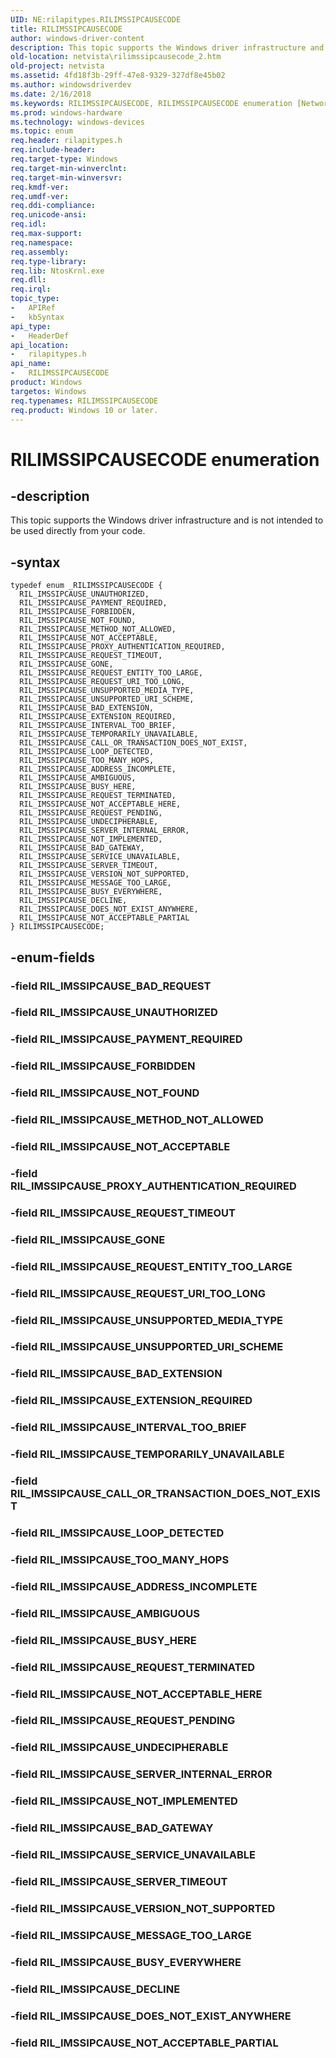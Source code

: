 ```yaml
---
UID: NE:rilapitypes.RILIMSSIPCAUSECODE
title: RILIMSSIPCAUSECODE
author: windows-driver-content
description: This topic supports the Windows driver infrastructure and is not intended to be used directly from your code.
old-location: netvista\rilimssipcausecode_2.htm
old-project: netvista
ms.assetid: 4fd18f3b-29ff-47e8-9329-327df8e45b02
ms.author: windowsdriverdev
ms.date: 2/16/2018
ms.keywords: RILIMSSIPCAUSECODE, RILIMSSIPCAUSECODE enumeration [Network Drivers Starting with Windows Vista], RIL_IMSSIPCAUSE_ADDRESS_INCOMPLETE, RIL_IMSSIPCAUSE_AMBIGUOUS, RIL_IMSSIPCAUSE_BAD_EXTENSION, RIL_IMSSIPCAUSE_BAD_GATEWAY, RIL_IMSSIPCAUSE_BUSY_EVERYWHERE, RIL_IMSSIPCAUSE_BUSY_HERE, RIL_IMSSIPCAUSE_CALL_OR_TRANSACTION_DOES_NOT_EXIST, RIL_IMSSIPCAUSE_DECLINE, RIL_IMSSIPCAUSE_DOES_NOT_EXIST_ANYWHERE, RIL_IMSSIPCAUSE_EXTENSION_REQUIRED, RIL_IMSSIPCAUSE_FORBIDDEN, RIL_IMSSIPCAUSE_GONE, RIL_IMSSIPCAUSE_INTERVAL_TOO_BRIEF, RIL_IMSSIPCAUSE_LOOP_DETECTED, RIL_IMSSIPCAUSE_MESSAGE_TOO_LARGE, RIL_IMSSIPCAUSE_METHOD_NOT_ALLOWED, RIL_IMSSIPCAUSE_NOT_ACCEPTABLE, RIL_IMSSIPCAUSE_NOT_ACCEPTABLE_HERE, RIL_IMSSIPCAUSE_NOT_ACCEPTABLE_PARTIAL, RIL_IMSSIPCAUSE_NOT_FOUND, RIL_IMSSIPCAUSE_NOT_IMPLEMENTED, RIL_IMSSIPCAUSE_PAYMENT_REQUIRED, RIL_IMSSIPCAUSE_PROXY_AUTHENTICATION_REQUIRED, RIL_IMSSIPCAUSE_REQUEST_ENTITY_TOO_LARGE, RIL_IMSSIPCAUSE_REQUEST_PENDING, RIL_IMSSIPCAUSE_REQUEST_TERMINATED, RIL_IMSSIPCAUSE_REQUEST_TIMEOUT, RIL_IMSSIPCAUSE_REQUEST_URI_TOO_LONG, RIL_IMSSIPCAUSE_SERVER_INTERNAL_ERROR, RIL_IMSSIPCAUSE_SERVER_TIMEOUT, RIL_IMSSIPCAUSE_SERVICE_UNAVAILABLE, RIL_IMSSIPCAUSE_TEMPORARILY_UNAVAILABLE, RIL_IMSSIPCAUSE_TOO_MANY_HOPS, RIL_IMSSIPCAUSE_UNAUTHORIZED, RIL_IMSSIPCAUSE_UNDECIPHERABLE, RIL_IMSSIPCAUSE_UNSUPPORTED_MEDIA_TYPE, RIL_IMSSIPCAUSE_UNSUPPORTED_URI_SCHEME, RIL_IMSSIPCAUSE_VERSION_NOT_SUPPORTED, netvista.rilimssipcausecode_2, rilapitypes/RILIMSSIPCAUSECODE, rilapitypes/RIL_IMSSIPCAUSE_ADDRESS_INCOMPLETE, rilapitypes/RIL_IMSSIPCAUSE_AMBIGUOUS, rilapitypes/RIL_IMSSIPCAUSE_BAD_EXTENSION, rilapitypes/RIL_IMSSIPCAUSE_BAD_GATEWAY, rilapitypes/RIL_IMSSIPCAUSE_BUSY_EVERYWHERE, rilapitypes/RIL_IMSSIPCAUSE_BUSY_HERE, rilapitypes/RIL_IMSSIPCAUSE_CALL_OR_TRANSACTION_DOES_NOT_EXIST, rilapitypes/RIL_IMSSIPCAUSE_DECLINE, rilapitypes/RIL_IMSSIPCAUSE_DOES_NOT_EXIST_ANYWHERE, rilapitypes/RIL_IMSSIPCAUSE_EXTENSION_REQUIRED, rilapitypes/RIL_IMSSIPCAUSE_FORBIDDEN, rilapitypes/RIL_IMSSIPCAUSE_GONE, rilapitypes/RIL_IMSSIPCAUSE_INTERVAL_TOO_BRIEF, rilapitypes/RIL_IMSSIPCAUSE_LOOP_DETECTED, rilapitypes/RIL_IMSSIPCAUSE_MESSAGE_TOO_LARGE, rilapitypes/RIL_IMSSIPCAUSE_METHOD_NOT_ALLOWED, rilapitypes/RIL_IMSSIPCAUSE_NOT_ACCEPTABLE, rilapitypes/RIL_IMSSIPCAUSE_NOT_ACCEPTABLE_HERE, rilapitypes/RIL_IMSSIPCAUSE_NOT_ACCEPTABLE_PARTIAL, rilapitypes/RIL_IMSSIPCAUSE_NOT_FOUND, rilapitypes/RIL_IMSSIPCAUSE_NOT_IMPLEMENTED, rilapitypes/RIL_IMSSIPCAUSE_PAYMENT_REQUIRED, rilapitypes/RIL_IMSSIPCAUSE_PROXY_AUTHENTICATION_REQUIRED, rilapitypes/RIL_IMSSIPCAUSE_REQUEST_ENTITY_TOO_LARGE, rilapitypes/RIL_IMSSIPCAUSE_REQUEST_PENDING, rilapitypes/RIL_IMSSIPCAUSE_REQUEST_TERMINATED, rilapitypes/RIL_IMSSIPCAUSE_REQUEST_TIMEOUT, rilapitypes/RIL_IMSSIPCAUSE_REQUEST_URI_TOO_LONG, rilapitypes/RIL_IMSSIPCAUSE_SERVER_INTERNAL_ERROR, rilapitypes/RIL_IMSSIPCAUSE_SERVER_TIMEOUT, rilapitypes/RIL_IMSSIPCAUSE_SERVICE_UNAVAILABLE, rilapitypes/RIL_IMSSIPCAUSE_TEMPORARILY_UNAVAILABLE, rilapitypes/RIL_IMSSIPCAUSE_TOO_MANY_HOPS, rilapitypes/RIL_IMSSIPCAUSE_UNAUTHORIZED, rilapitypes/RIL_IMSSIPCAUSE_UNDECIPHERABLE, rilapitypes/RIL_IMSSIPCAUSE_UNSUPPORTED_MEDIA_TYPE, rilapitypes/RIL_IMSSIPCAUSE_UNSUPPORTED_URI_SCHEME, rilapitypes/RIL_IMSSIPCAUSE_VERSION_NOT_SUPPORTED
ms.prod: windows-hardware
ms.technology: windows-devices
ms.topic: enum
req.header: rilapitypes.h
req.include-header: 
req.target-type: Windows
req.target-min-winverclnt: 
req.target-min-winversvr: 
req.kmdf-ver: 
req.umdf-ver: 
req.ddi-compliance: 
req.unicode-ansi: 
req.idl: 
req.max-support: 
req.namespace: 
req.assembly: 
req.type-library: 
req.lib: NtosKrnl.exe
req.dll: 
req.irql: 
topic_type:
-	APIRef
-	kbSyntax
api_type:
-	HeaderDef
api_location:
-	rilapitypes.h
api_name:
-	RILIMSSIPCAUSECODE
product: Windows
targetos: Windows
req.typenames: RILIMSSIPCAUSECODE
req.product: Windows 10 or later.
---
```


# RILIMSSIPCAUSECODE enumeration


## -description


This topic supports the Windows driver infrastructure and is not intended to be used directly from your code. 


## -syntax


````
typedef enum _RILIMSSIPCAUSECODE { 
  RIL_IMSSIPCAUSE_UNAUTHORIZED,
  RIL_IMSSIPCAUSE_PAYMENT_REQUIRED,
  RIL_IMSSIPCAUSE_FORBIDDEN,
  RIL_IMSSIPCAUSE_NOT_FOUND,
  RIL_IMSSIPCAUSE_METHOD_NOT_ALLOWED,
  RIL_IMSSIPCAUSE_NOT_ACCEPTABLE,
  RIL_IMSSIPCAUSE_PROXY_AUTHENTICATION_REQUIRED,
  RIL_IMSSIPCAUSE_REQUEST_TIMEOUT,
  RIL_IMSSIPCAUSE_GONE,
  RIL_IMSSIPCAUSE_REQUEST_ENTITY_TOO_LARGE,
  RIL_IMSSIPCAUSE_REQUEST_URI_TOO_LONG,
  RIL_IMSSIPCAUSE_UNSUPPORTED_MEDIA_TYPE,
  RIL_IMSSIPCAUSE_UNSUPPORTED_URI_SCHEME,
  RIL_IMSSIPCAUSE_BAD_EXTENSION,
  RIL_IMSSIPCAUSE_EXTENSION_REQUIRED,
  RIL_IMSSIPCAUSE_INTERVAL_TOO_BRIEF,
  RIL_IMSSIPCAUSE_TEMPORARILY_UNAVAILABLE,
  RIL_IMSSIPCAUSE_CALL_OR_TRANSACTION_DOES_NOT_EXIST,
  RIL_IMSSIPCAUSE_LOOP_DETECTED,
  RIL_IMSSIPCAUSE_TOO_MANY_HOPS,
  RIL_IMSSIPCAUSE_ADDRESS_INCOMPLETE,
  RIL_IMSSIPCAUSE_AMBIGUOUS,
  RIL_IMSSIPCAUSE_BUSY_HERE,
  RIL_IMSSIPCAUSE_REQUEST_TERMINATED,
  RIL_IMSSIPCAUSE_NOT_ACCEPTABLE_HERE,
  RIL_IMSSIPCAUSE_REQUEST_PENDING,
  RIL_IMSSIPCAUSE_UNDECIPHERABLE,
  RIL_IMSSIPCAUSE_SERVER_INTERNAL_ERROR,
  RIL_IMSSIPCAUSE_NOT_IMPLEMENTED,
  RIL_IMSSIPCAUSE_BAD_GATEWAY,
  RIL_IMSSIPCAUSE_SERVICE_UNAVAILABLE,
  RIL_IMSSIPCAUSE_SERVER_TIMEOUT,
  RIL_IMSSIPCAUSE_VERSION_NOT_SUPPORTED,
  RIL_IMSSIPCAUSE_MESSAGE_TOO_LARGE,
  RIL_IMSSIPCAUSE_BUSY_EVERYWHERE,
  RIL_IMSSIPCAUSE_DECLINE,
  RIL_IMSSIPCAUSE_DOES_NOT_EXIST_ANYWHERE,
  RIL_IMSSIPCAUSE_NOT_ACCEPTABLE_PARTIAL
} RILIMSSIPCAUSECODE;
````


## -enum-fields




### -field RIL_IMSSIPCAUSE_BAD_REQUEST


### -field RIL_IMSSIPCAUSE_UNAUTHORIZED


### -field RIL_IMSSIPCAUSE_PAYMENT_REQUIRED


### -field RIL_IMSSIPCAUSE_FORBIDDEN


### -field RIL_IMSSIPCAUSE_NOT_FOUND


### -field RIL_IMSSIPCAUSE_METHOD_NOT_ALLOWED


### -field RIL_IMSSIPCAUSE_NOT_ACCEPTABLE


### -field RIL_IMSSIPCAUSE_PROXY_AUTHENTICATION_REQUIRED


### -field RIL_IMSSIPCAUSE_REQUEST_TIMEOUT


### -field RIL_IMSSIPCAUSE_GONE


### -field RIL_IMSSIPCAUSE_REQUEST_ENTITY_TOO_LARGE


### -field RIL_IMSSIPCAUSE_REQUEST_URI_TOO_LONG


### -field RIL_IMSSIPCAUSE_UNSUPPORTED_MEDIA_TYPE


### -field RIL_IMSSIPCAUSE_UNSUPPORTED_URI_SCHEME


### -field RIL_IMSSIPCAUSE_BAD_EXTENSION


### -field RIL_IMSSIPCAUSE_EXTENSION_REQUIRED


### -field RIL_IMSSIPCAUSE_INTERVAL_TOO_BRIEF


### -field RIL_IMSSIPCAUSE_TEMPORARILY_UNAVAILABLE


### -field RIL_IMSSIPCAUSE_CALL_OR_TRANSACTION_DOES_NOT_EXIST


### -field RIL_IMSSIPCAUSE_LOOP_DETECTED


### -field RIL_IMSSIPCAUSE_TOO_MANY_HOPS


### -field RIL_IMSSIPCAUSE_ADDRESS_INCOMPLETE


### -field RIL_IMSSIPCAUSE_AMBIGUOUS


### -field RIL_IMSSIPCAUSE_BUSY_HERE


### -field RIL_IMSSIPCAUSE_REQUEST_TERMINATED


### -field RIL_IMSSIPCAUSE_NOT_ACCEPTABLE_HERE


### -field RIL_IMSSIPCAUSE_REQUEST_PENDING


### -field RIL_IMSSIPCAUSE_UNDECIPHERABLE


### -field RIL_IMSSIPCAUSE_SERVER_INTERNAL_ERROR


### -field RIL_IMSSIPCAUSE_NOT_IMPLEMENTED


### -field RIL_IMSSIPCAUSE_BAD_GATEWAY


### -field RIL_IMSSIPCAUSE_SERVICE_UNAVAILABLE


### -field RIL_IMSSIPCAUSE_SERVER_TIMEOUT


### -field RIL_IMSSIPCAUSE_VERSION_NOT_SUPPORTED


### -field RIL_IMSSIPCAUSE_MESSAGE_TOO_LARGE


### -field RIL_IMSSIPCAUSE_BUSY_EVERYWHERE


### -field RIL_IMSSIPCAUSE_DECLINE


### -field RIL_IMSSIPCAUSE_DOES_NOT_EXIST_ANYWHERE


### -field RIL_IMSSIPCAUSE_NOT_ACCEPTABLE_PARTIAL

